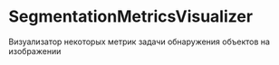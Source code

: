 # SegmentationMetricsVisualizer
Визуализатор некоторых метрик задачи обнаружения объектов на изображении
